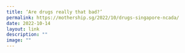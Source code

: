 ```yaml
---
title: ‘Are drugs really that bad?’
permalink: https://mothership.sg/2022/10/drugs-singapore-ncada/
date: 2022-10-14
layout: link
description: ""
image: ""
---
```


